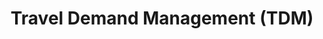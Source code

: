 ---
  slug: "/traveldemandmanagement(tdm)"
  title: Travel Demand Management (TDM)
  focusAreas: [Environment,Transportation,Regional Planning]
  principles: [Sustainability]
  seeOther: [Community Shuttle Programs,Walking and Biking Encouragement Programs,Travel Demand Management]
  trackingProgressLinks: [Air Quality, Commute Mode,Greenhouse Gas Emissions,Miles Driven,Congestion]
---